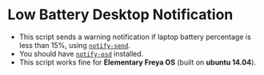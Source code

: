 # Low Battery Desktop Notification

- This script sends a warning notification if laptop battery percentage is less than 15%, using [`notify-send`](http://man.cx/notify-send).
- You should have [`notify-osd`](https://launchpad.net/notify-osd) installed.
- This script works fine for **Elementary Freya OS** (built on **ubuntu 14.04**).

